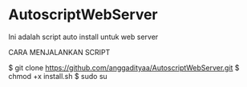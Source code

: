 # AutoscriptWebServer
Ini adalah script auto install untuk web server


CARA MENJALANKAN SCRIPT

$ git clone https://github.com/anggadityaa/AutoscriptWebServer.git
$ chmod +x install.sh
$ sudo su

